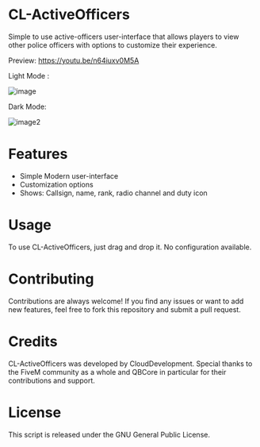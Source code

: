 # CL-ActiveOfficers
Simple to use active-officers user-interface that allows players to view other police officers with options to customize their experience.

Preview: https://youtu.be/n64iuxv0M5A

Light Mode :

![image](https://github.com/NevoSwissa/CL-ActiveOfficers/assets/96447671/c8ef7cf2-5a2d-4c6d-ac5e-836288978029)

Dark Mode:

![image2](https://github.com/NevoSwissa/CL-ActiveOfficers/assets/96447671/1f2e1c52-50ad-4517-a6a5-e31e1ba718f0)

# Features
- Simple Modern user-interface
- Customization options
- Shows: Callsign, name, rank, radio channel and duty icon

# Usage

To use CL-ActiveOfficers, just drag and drop it. No configuration available.

# Contributing

Contributions are always welcome! If you find any issues or want to add new features, feel free to fork this repository and submit a pull request.

# Credits

CL-ActiveOfficers was developed by CloudDevelopment. Special thanks to the FiveM community as a whole and QBCore in particular for their contributions and support.

# License

This script is released under the GNU General Public License.
